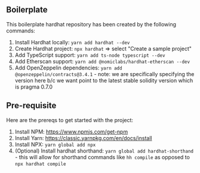 ## Boilerplate

This boilerplate hardhat repository has been created by the following commands:

1. Install Hardhat locally: `yarn add hardhat --dev`
2. Create Hardhat project: `npx hardhat` => select "Create a sample project"
3. Add TypeScript support: `yarn add ts-node typescript --dev`
4. Add Etherscan support: `yarn add @nomiclabs/hardhat-etherscan --dev`
5. Add OpenZeppelin dependencies: `yarn add @openzeppelin/contracts@3.4.1` - note: we are specifically specifying the version here b/c we want point to the latest stable solidity version which is pragma 0.7.0

## Pre-requisite

Here are the prereqs to get started with the project:

1. Install NPM: https://www.npmjs.com/get-npm
2. Install Yarn: https://classic.yarnpkg.com/en/docs/install
3. Install NPX: `yarn global add npx`
4. (Optional) Install hardhat shorthand: `yarn global add hardhat-shorthand` - this will allow for shorthand commands like `hh compile` as opposed to `npx hardhat compile`

